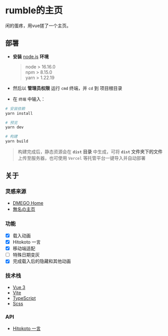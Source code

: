 # rumble的主页
闲的蛋疼，用vue搓了一个主页。

## 部署

* **安装** [node.js](https://nodejs.org/zh-cn/) **环境**

  > node > 16.16.0  
  > npm > 8.15.0  
  > yarn > 1.22.19
  
* 然后以 **管理员权限** 运行 `cmd` 终端，并 `cd` 到 项目根目录
* 在 `终端` 中输入：

```bash
# 安装依赖
yarn install

# 预览
yarn dev

# 构建
yarn build
```
> 构建完成后，静态资源会在 **`dist` 目录** 中生成，可将 **`dist` 文件夹下的文件**上传至服务器，也可使用 `Vercel` 等托管平台一键导入并自动部署

## 关于

### 灵感来源
* [DMEGO Home](https://i.dmego.cn/)
* [無名の主页](https://www.imsyy.top/)

### 功能

- [x] 载入动画
- [x] Hitokoto 一言
- [x] 移动端适配
- [ ] 特殊日期变灰
- [x] 完成载入后的隐藏和其他动画

### 技术栈

* [Vue 3](https://cn.vuejs.org/)
* [Vite](https://vitejs.cn/vite3-cn/)
* [TypeScript](https://www.typescriptlang.org/)
* [Scss](https://sass-lang.com/)

### API

* [Hitokoto 一言](https://hitokoto.cn/)